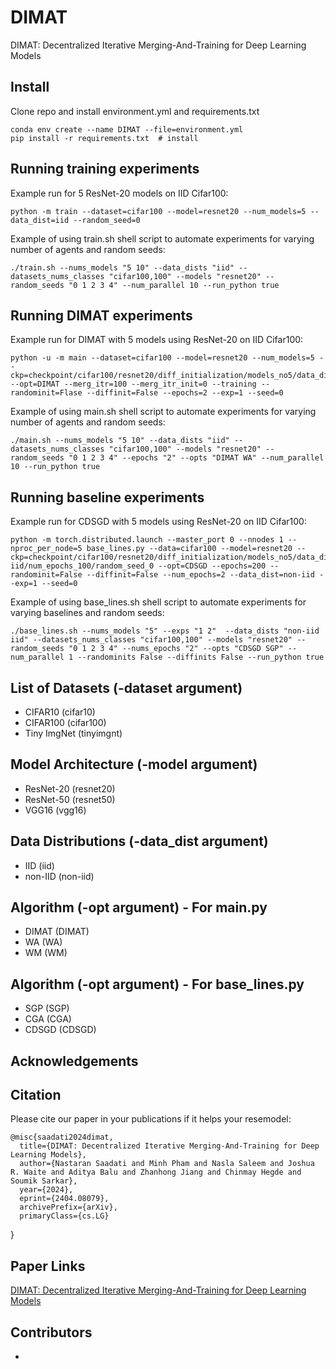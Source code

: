 # DIMAT
DIMAT: Decentralized Iterative Merging-And-Training for Deep Learning Models

## Install
Clone repo and install environment.yml and requirements.txt
~~~
conda env create --name DIMAT --file=environment.yml
pip install -r requirements.txt  # install
~~~

## Running training experiments
Example run for 5 ResNet-20 models on IID Cifar100: 
~~~
python -m train --dataset=cifar100 --model=resnet20 --num_models=5 --data_dist=iid --random_seed=0 
~~~

Example of using train.sh shell script to automate experiments for varying number of agents and random seeds: 
~~~
./train.sh --nums_models "5 10" --data_dists "iid" --datasets_nums_classes "cifar100,100" --models "resnet20" --random_seeds "0 1 2 3 4" --num_parallel 10 --run_python true
~~~

## Running DIMAT experiments
Example run for DIMAT with 5 models using ResNet-20 on IID Cifar100: 
~~~
python -u -m main --dataset=cifar100 --model=resnet20 --num_models=5 --ckp=checkpoint/cifar100/resnet20/diff_initialization/models_no5/data_dist_iid/num_epochs_100/random_seed_0 --opt=DIMAT --merg_itr=100 --merg_itr_init=0 --training --randominit=Flase --diffinit=False --epochs=2 --exp=1 --seed=0 
~~~

Example of using main.sh shell script to automate experiments for varying number of agents and random seeds: 
~~~
./main.sh --nums_models "5 10" --data_dists "iid" --datasets_nums_classes "cifar100,100" --models "resnet20" --random_seeds "0 1 2 3 4" --epochs "2" --opts "DIMAT WA" --num_parallel 10 --run_python true
~~~

## Running baseline experiments
Example run for CDSGD with 5 models using ResNet-20 on IID Cifar100: 
~~~
python -m torch.distributed.launch --master_port 0 --nnodes 1 --nproc_per_node=5 base_lines.py --data=cifar100 --model=resnet20 --ckp=checkpoint/cifar100/resnet20/diff_initialization/models_no5/data_dist_non-iid/num_epochs_100/random_seed_0 --opt=CDSGD --epochs=200 --randominit=False --diffinit=False --num_epochs=2 --data_dist=non-iid --exp=1 --seed=0 
~~~

Example of using base_lines.sh shell script to automate experiments for varying baselines and random seeds: 
~~~
./base_lines.sh --nums_models "5" --exps "1 2"  --data_dists "non-iid iid" --datasets_nums_classes "cifar100,100" --models "resnet20" --random_seeds "0 1 2 3 4" --nums_epochs "2" --opts "CDSGD SGP" --num_parallel 1 --randominits False --diffinits False --run_python true
~~~

## List of Datasets (-dataset argument)
- CIFAR10 (cifar10)
- CIFAR100 (cifar100)
- Tiny ImgNet (tinyimgnt)

## Model Architecture (-model argument)
- ResNet-20 (resnet20)
- ResNet-50 (resnet50)
- VGG16 (vgg16)

## Data Distributions (-data_dist argument)
- IID (iid)
- non-IID (non-iid)

## Algorithm (-opt argument) - For main.py
- DIMAT (DIMAT)
- WA (WA)
- WM (WM)

## Algorithm (-opt argument) - For base_lines.py
- SGP (SGP)
- CGA (CGA)
- CDSGD (CDSGD)

## Acknowledgements


## Citation
Please cite our paper in your publications if it helps your resemodel:

	@misc{saadati2024dimat,
      title={DIMAT: Decentralized Iterative Merging-And-Training for Deep Learning Models}, 
      author={Nastaran Saadati and Minh Pham and Nasla Saleem and Joshua R. Waite and Aditya Balu and Zhanhong Jiang and Chinmay Hegde and Soumik Sarkar},
      year={2024},
      eprint={2404.08079},
      archivePrefix={arXiv},
      primaryClass={cs.LG}
}

## Paper Links
[DIMAT: Decentralized Iterative Merging-And-Training
for Deep Learning Models]([(https://arxiv.org/abs/2404.08079)])


## Contributors
- []()
